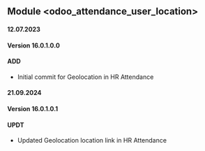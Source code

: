 ## Module <odoo_attendance_user_location>

#### 12.07.2023
#### Version 16.0.1.0.0
#### ADD

- Initial commit for Geolocation in HR Attendance

#### 21.09.2024
#### Version 16.0.1.0.1
#### UPDT

- Updated Geolocation location link in HR Attendance